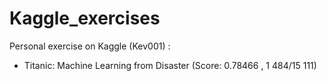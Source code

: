 # Kaggle_exercises
Personal exercise on Kaggle (Kev001) : 
- Titanic: Machine Learning from Disaster (Score: 0.78466 , 1 484/15 111)
